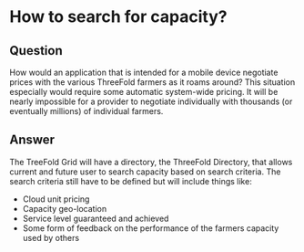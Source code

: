 # How to search for capacity?

## Question

How would an application that is intended for a mobile device negotiate prices with the various ThreeFold farmers as it roams around? This situation especially would require some automatic system-wide pricing. It will be nearly impossible for a provider to negotiate individually with thousands (or eventually millions) of individual farmers.

## Answer

The TreeFold Grid will have a directory, the ThreeFold Directory, that allows current and future user to search capacity based on search criteria. The search criteria still have to be defined but will include things like:

 - Cloud unit pricing
 - Capacity geo-location
 - Service level guaranteed and achieved
 - Some form of feedback on the performance of the farmers capacity used by others